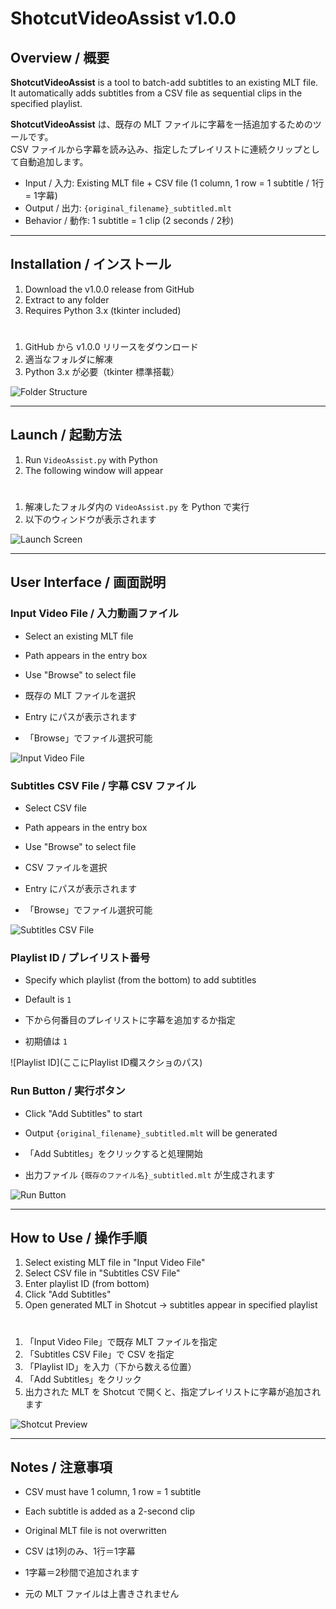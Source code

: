 # ShotcutVideoAssist v1.0.0

## Overview / 概要
**ShotcutVideoAssist** is a tool to batch-add subtitles to an existing MLT file.  
It automatically adds subtitles from a CSV file as sequential clips in the specified playlist.

**ShotcutVideoAssist** は、既存の MLT ファイルに字幕を一括追加するためのツールです。  
CSV ファイルから字幕を読み込み、指定したプレイリストに連続クリップとして自動追加します。

- Input / 入力: Existing MLT file + CSV file (1 column, 1 row = 1 subtitle / 1行 = 1字幕)  
- Output / 出力: `{original_filename}_subtitled.mlt`  
- Behavior / 動作: 1 subtitle = 1 clip (2 seconds / 2秒)  

---

## Installation / インストール
1. Download the v1.0.0 release from GitHub  
2. Extract to any folder  
3. Requires Python 3.x (tkinter included)  
#
1. GitHub から v1.0.0 リリースをダウンロード  
2. 適当なフォルダに解凍  
3. Python 3.x が必要（tkinter 標準搭載）

![Folder Structure](ここにフォルダ構成スクショのパス)

---

## Launch / 起動方法
1. Run `VideoAssist.py` with Python  
2. The following window will appear  
#
1. 解凍したフォルダ内の `VideoAssist.py` を Python で実行  
2. 以下のウィンドウが表示されます

![Launch Screen](ここに起動画面スクショのパス)

---

## User Interface / 画面説明

### Input Video File / 入力動画ファイル
- Select an existing MLT file  
- Path appears in the entry box  
- Use "Browse" to select file  

- 既存の MLT ファイルを選択  
- Entry にパスが表示されます  
- 「Browse」でファイル選択可能

![Input Video File](ここに入力動画ファイル欄スクショのパス)

### Subtitles CSV File / 字幕 CSV ファイル
- Select CSV file  
- Path appears in the entry box  
- Use "Browse" to select file  

- CSV ファイルを選択  
- Entry にパスが表示されます  
- 「Browse」でファイル選択可能

![Subtitles CSV File](ここに字幕CSVファイル欄スクショのパス)

### Playlist ID / プレイリスト番号
- Specify which playlist (from the bottom) to add subtitles  
- Default is `1`  

- 下から何番目のプレイリストに字幕を追加するか指定  
- 初期値は `1`

![Playlist ID](ここにPlaylist ID欄スクショのパス)

### Run Button / 実行ボタン
- Click "Add Subtitles" to start  
- Output `{original_filename}_subtitled.mlt` will be generated  

- 「Add Subtitles」をクリックすると処理開始  
- 出力ファイル `{既存のファイル名}_subtitled.mlt` が生成されます

![Run Button](ここに実行ボタンスクショのパス)

---

## How to Use / 操作手順
1. Select existing MLT file in "Input Video File"  
2. Select CSV file in "Subtitles CSV File"  
3. Enter playlist ID (from bottom)  
4. Click "Add Subtitles"  
5. Open generated MLT in Shotcut → subtitles appear in specified playlist  
#
1. 「Input Video File」で既存 MLT ファイルを指定  
2. 「Subtitles CSV File」で CSV を指定  
3. 「Playlist ID」を入力（下から数える位置）  
4. 「Add Subtitles」をクリック  
5. 出力された MLT を Shotcut で開くと、指定プレイリストに字幕が追加されます

![Shotcut Preview](ここに生成されたMLTをShotcutで開いた画面スクショのパス)

---

## Notes / 注意事項
- CSV must have 1 column, 1 row = 1 subtitle  
- Each subtitle is added as a 2-second clip  
- Original MLT file is not overwritten  

- CSV は1列のみ、1行＝1字幕  
- 1字幕＝2秒間で追加されます  
- 元の MLT ファイルは上書きされません
